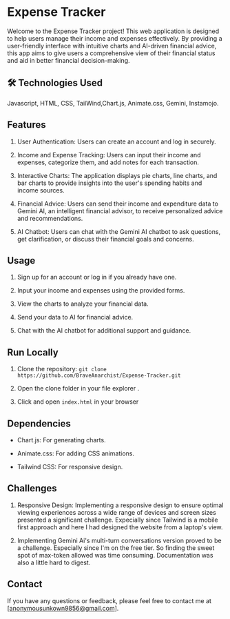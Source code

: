 
# Expense Tracker 

Welcome to the Expense Tracker project! This web application is designed to help users manage their income and expenses effectively. By providing a user-friendly interface with intuitive charts and AI-driven financial advice, this app aims to give users a comprehensive view of their financial status and aid in better financial decision-making.


## 🛠 Technologies Used
Javascript, HTML, CSS, TailWind,Chart.js, Animate.css, Gemini, Instamojo.


## Features

1. User Authentication: Users can create an account and log in securely.

2. Income and Expense Tracking: Users can input their income and expenses, categorize them, and add notes for each transaction.

3. Interactive Charts: The application displays pie charts, line charts, and bar charts to provide insights into the user's spending habits and income sources.

4. Financial Advice: Users can send their income and expenditure data to Gemini AI, an intelligent financial advisor, to receive personalized advice and recommendations.
5. AI Chatbot: Users can chat with the Gemini AI chatbot to ask questions, get clarification, or discuss their financial goals and concerns.
## Usage

1. Sign up for an account or log in if you already have one.

2. Input your income and expenses using the provided forms.

3. View the charts to analyze your financial data.

4. Send your data to AI for financial advice.

5. Chat with the AI chatbot for additional support and guidance.
## Run Locally



 1. Clone the repository: 
 `git clone https://github.com/BraveAnarchist/Expense-Tracker.git`
 
 2. Open the clone folder in your file explorer .
 3. Click and open `index.html` in your browser
## Dependencies

- Chart.js: For generating charts.

- Animate.css: For adding CSS animations.

- Tailwind CSS: For responsive design.
## Challenges

1. Responsive Design:
Implementing a responsive design to ensure optimal viewing experiences across a wide range of devices and screen sizes presented a significant challenge. Expecially since Tailwind is a mobile first approach and here I had designed the website from a laptop's view. 

2. Implementing Gemini Ai's multi-turn conversations version proved to be a challenge. Especially since I'm on the free tier. So finding the sweet spot of max-token allowed was time consuming. Documentation was also a little hard to digest.


## Contact

If you have any questions or feedback, please feel free to contact me at [anonymousunkown9856@gmail.com].